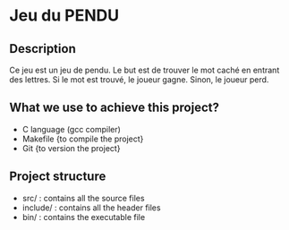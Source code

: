 # Jeu du PENDU

## Description
Ce jeu est un jeu de pendu. Le but est de trouver le mot caché en entrant des lettres. Si le mot est trouvé, le joueur gagne. Sinon, le joueur perd.

## What we use to achieve this project?
* C language (gcc compiler)
* Makefile {to compile the project}
* Git {to version the project}
## Project structure
* src/ : contains all the source files
* include/ : contains all the header files
* bin/ : contains the executable file